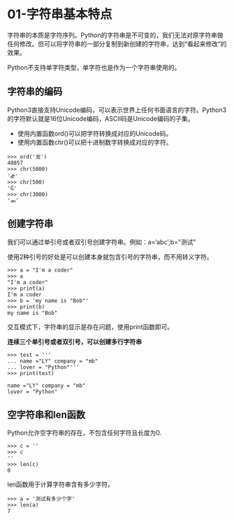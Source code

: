 # 01-字符串基本特点


字符串的本质是字符序列。Python的字符串是不可变的，我们无法对原字符串做任何修改。但可以将字符串的一部分复制到新创建的字符串，达到“看起来修改”的效果。

Python不支持单字符类型，单字符也是作为一个字符串使用的。



## 字符串的编码

Python3直接支持Unicode编码，可以表示世界上任何书面语言的字符。Python3的字符默认就是16位Unicode编码，ASCII码是Unicode编码的子集。

- 使用内置函数ord()可以把字符转换成对应的Unicode码。
- 使用内置函数chr()可以把十进制数字转换成对应的字符。


```
>>> ord('龙')
40857
>>> chr(5000)
'ᎈ'
>>> chr(500)
'Ǵ'
>>> chr(3000)
'ஸ'
```

## 创建字符串

我们可以通过单引号或者双引号创建字符串。例如：a=‘abc’;b="测试"

使用2种引号的好处是可以创建本身就包含引号的字符串，而不用转义字符。

```
>>> a = "I'm a coder"
>>> a
"I'm a coder"
>>> print(a)
I'm a coder
>>> b = 'my name is "Bob"'
>>> print(b)
my name is "Bob"
```

交互模式下，字符串的显示是存在问题，使用print函数即可。


**连续三个单引号或者双引号，可以创建多行字符串**

```
>>> test = '''
... name ="LY" company = "mb"
... lover = "Python"'''
>>> print(test)

name ="LY" company = "mb"
lover = "Python"
```


## 空字符串和len函数

Python允许空字符串的存在，不包含任何字符且长度为0.

```
>>> c = ''
>>> c
''
>>> len(c)
0
```

len函数用于计算字符串含有多少字符。

```
>>> a = '测试有多少个字'
>>> len(a)
7
```

